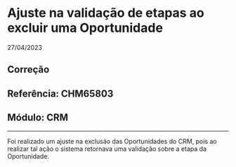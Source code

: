 # Ajuste na validação de etapas ao excluir uma Oportunidade
27/04/2023
## Correção
## Referência: CHM65803
## Módulo: CRM
***

Foi realizado um ajuste na exclusão das Oportunidades do CRM, pois ao realizar tal ação o sistema retornava uma validação sobre a etapa da Oportunidade.